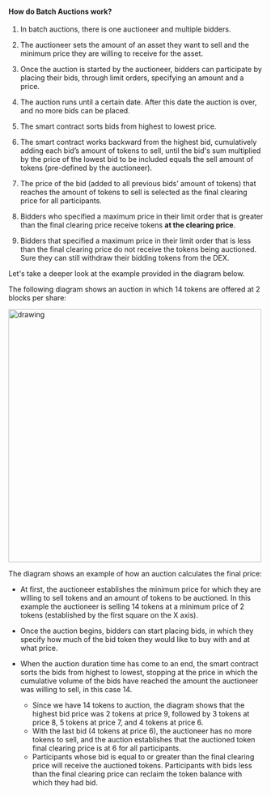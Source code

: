 #### How do Batch Auctions work?

1. In batch auctions, there is one auctioneer and multiple bidders.

2. The auctioneer sets the amount of an asset they want to sell and the minimum price they are willing to receive for the asset.

3. Once the auction is started by the auctioneer, bidders can participate by placing their bids, through limit orders, specifying an amount and a price.

4. The auction runs until a certain date. After this date the auction is over, and no more bids can be placed.

5. The smart contract sorts bids from highest to lowest price. 

6. The smart contract works backward from the highest bid, cumulatively adding each bid’s amount of tokens to sell, until the bid's sum multiplied by the price of the lowest bid to be included equals the sell amount of tokens (pre-defined by the auctioneer).

7. The price of the bid (added to all previous bids’ amount of tokens) that reaches the amount of tokens to sell is selected as the final clearing price for all participants. 

8. Bidders who specified a maximum price in their limit order that is greater than the final clearing price receive tokens **at the clearing price**. 

9. Bidders that specified a maximum price in their limit order that is less than the final clearing price do not receive the tokens being auctioned. Sure they can still withdraw their bidding tokens from the DEX. 

Let's take a deeper look at the example provided in the diagram below.

The following diagram shows an auction in which 14 tokens are offered at 2 blocks per share:

<img src="/assets/Gnosis_auction_doc_diagram_GP_auction_diagram.png" alt="drawing" width="500"/>

The diagram shows an example of how an auction calculates the final price:

- At first, the auctioneer establishes the minimum price for which they are willing to sell tokens and an amount of tokens to be auctioned. In this example the auctioneer is selling 14 tokens at a minimum price of 2 tokens (established by the first square on the X axis).

- Once the auction begins, bidders can start placing bids, in which they specify how much of the bid token they would like to buy with and at what price.

- When the auction duration time has come to an end, the smart contract sorts the bids from highest to lowest, stopping at the price in which the cumulative volume of the bids have reached the amount the auctioneer was willing to sell, in this case 14.
  - Since we have 14 tokens to auction, the diagram shows that the highest bid price was 2 tokens at price 9, followed by 3 tokens at price 8, 5 tokens at price 7, and 4 tokens at price 6.
  - With the last bid (4 tokens at price 6), the auctioneer has no more tokens to sell, and the auction establishes that the auctioned token final clearing price is at 6 for all participants.
  - Participants whose bid is equal to or greater than the final clearing price will receive the auctioned tokens. Participants with bids less than the final clearing price can reclaim the token balance with which they had bid.
